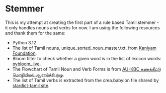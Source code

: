 # Stemmer
This is my attempt at creating the first part of a rule based Tamil stemmer - it only handles nouns and verbs for now. I am using the following resources and thank them for the same:
 - Python 3.12
 - The list of Tamil nouns, unique_sorted_noun_master.txt, from [Kaniyam Foundation](https://github.com/KaniyamFoundation/all_tamil_nouns).
 - Bloom filter to check whether a given word is in the list of lexicon words: [pybloom_live](https://github.com/joseph-fox/python-bloomfilter).
 - The Flowchart of Tamil Noun and Verb Forms is from [AU-KBC கணக்கீட்டு மொழியியல் ஆராய்ச்சி குழு](https://www.au-kbc.org/nlp/).
 - The list of Tamil verbs is extracted from the crea.babylon file shared by [stardict-tamil site](https://github.com/indic-dict/stardict-tamil).
